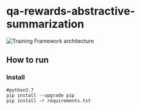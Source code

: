# qa-rewards-abstractive-summarization
![Training Framework architecture](https://imgur.com/fyK8wAG)

## How to run 

### Install 

    #python3.7
    pip install --upgrade pip
    pip install -r requirements.txt